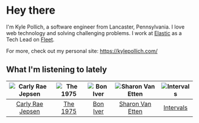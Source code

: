 # Hey there


I'm Kyle Pollich, a software engineer from Lancaster, Pennsylvania. I love web technology and solving challenging problems.
I work at [Elastic](https://www.elastic.co/) as a Tech Lead on [Fleet](https://www.elastic.co/guide/en/fleet/current/fleet-overview.html).

For more, check out my personal site: https://kylepollich.com/

## What I'm listening to lately

<!-- begin artists -->
  |![Carly Rae Jepsen](https://i.scdn.co/image/ab6761610000f178358577f183465ae7698a53a7)|![The 1975](https://i.scdn.co/image/ab6761610000f17889348336354096fd4e36ca73)|![Bon Iver](https://i.scdn.co/image/ab6761610000f17867be065df01f37a3880216be)|![Sharon Van Etten](https://i.scdn.co/image/ab6761610000f1783f701caa98c66d99d038d28d)|![Intervals](https://i.scdn.co/image/ab6761610000f17800a456b082157f4bd1882f52)|
  |:---:|:---:|:---:|:---:|:---:|
  |[Carly Rae Jepsen](https://open.spotify.com/artist/6sFIWsNpZYqfjUpaCgueju)|[The 1975](https://open.spotify.com/artist/3mIj9lX2MWuHmhNCA7LSCW)|[Bon Iver](https://open.spotify.com/artist/4LEiUm1SRbFMgfqnQTwUbQ)|[Sharon Van Etten](https://open.spotify.com/artist/2wJ4vsxWd7df7dRU4KcoDe)|[Intervals](https://open.spotify.com/artist/0xpJGyjbEzkWSNfcf2tcMl)|
<!-- end artists -->
